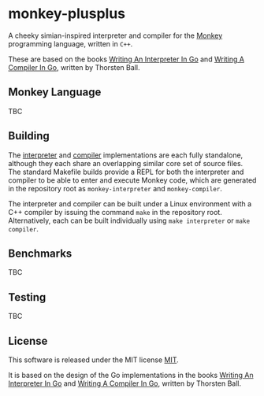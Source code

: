 # monkey-plusplus

A cheeky simian-inspired interpreter and compiler for the [Monkey](https://monkeylang.org/) programming language, written in `C++`.

These are based on the books [Writing An Interpreter In Go](https://interpreterbook.com/) and [Writing A Compiler In Go](https://compilerbook.com/), written by Thorsten Ball.

## Monkey Language

TBC

## Building

The [interpreter](./interpreter/) and [compiler](./compiler) implementations are each fully standalone, although they each share an overlapping similar core set of source files. The standard Makefile builds provide a REPL for both the interpreter and compiler to be able to enter and execute Monkey code, which are generated in the repository root as `monkey-interpreter` and `monkey-compiler`.

The interpreter and compiler can be built under a Linux environment with a C++ compiler by issuing the command `make` in the repository root. Alternatively, each can be built individually using `make interpreter` or `make compiler`.

## Benchmarks

TBC

## Testing

TBC

## License

This software is released under the MIT license [MIT](LICENSE).

It is based on the design of the Go implementations in the books [Writing An Interpreter In Go](https://interpreterbook.com/) and [Writing A Compiler In Go](https://compilerbook.com/), written by Thorsten Ball.
